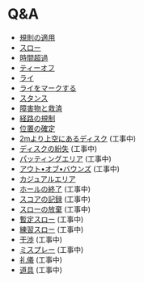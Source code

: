 # Q&A

* [規則の適用](qa-app)
* [スロー](qa-thr)
* [時間超過](qa-tim)
* [ティーオフ](qa-tee)
* [ライ](qa-lie)
* [ライをマークする](qa-mar)
* [スタンス](qa-sta)
* [障害物と救済](qa-obs)
* [経路の規制](qa-man)
* [位置の確定](qa-pos)
* [2mより上空にあるディスク](qa-2m) (工事中)
* [ディスクの紛失](qa-los) (工事中)
* [パッティングエリア](qa-put) (工事中)
* [アウト•オブ•バウンズ](qa-ob) (工事中)
* [カジュアルエリア](qa-cas)
* [ホールの終了](qa-com) (工事中)
* [スコアの記録](qa-sco) (工事中)
* [スローの放棄](qa-aba) (工事中)
* [暫定スロー](qa-pro) (工事中)
* [練習スロー](qa-pra) (工事中)
* [干渉](qa-int) (工事中)
* [ミスプレー](qa-mis) (工事中)
* [礼儀](qa-cou) (工事中)
* [道具](qa-equ) (工事中)
